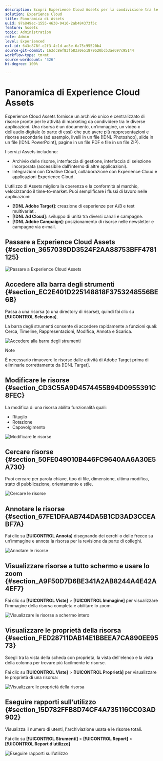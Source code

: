 ```yaml
---
description: Scopri Experience Cloud Assets per la condivisione tra le diverse applicazioni.
solution: Experience Cloud
title: Panoramica di Assets
uuid: 97a849ec-1555-4630-9416-2ab484373f5c
feature: Assets
topic: Administration
role: Admin
level: Experienced
exl-id: 643c878f-c2f3-4c1d-ae3e-6a75c95520b4
source-git-commit: 163dc8ef83fb83a0e51879520bcb3ae697c95144
workflow-type: tm+mt
source-wordcount: '326'
ht-degree: 100%

---
```


# Panoramica di Experience Cloud Assets

Experience Cloud Assets fornisce un archivio unico e centralizzato di risorse pronte per le attività di marketing da condividere tra le diverse applicazioni. Una risorsa è un documento, un’immagine, un video o dell’audio digitale (o parte di essi) che può avere più rappresentazioni e risorse secondarie (ad esempio, livelli in un file [!DNL Photoshop], slide in un file [!DNL PowerPoint], pagine in un file PDF e file in un file ZIP).

I servizi Assets includono:

* Archivio delle risorse, interfaccia di gestione, interfaccia di selezione incorporata (accessibile dall’interno di altre applicazioni).
* Integrazioni con Creative Cloud, collaborazione con Experience Cloud e applicazioni Experience Cloud.

L’utilizzo di Assets migliora la coerenza e la conformità al marchio, velocizzando il time-to-market. Puoi semplificare i flussi di lavoro nelle applicazioni:

* **[!DNL Adobe Target]**: creazione di esperienze per A/B e test multivariati.
* **[!DNL Ad Cloud]**: sviluppo di unità tra diversi canali e campagne.
* **[!DNL Adobe Campaign]**: posizionamento di risorse nelle newsletter e campagne via e-mail.


## Passare a Experience Cloud Assets {#section_3657039DD3524F2AA88753BFF4781125}

![Passare a Experience Cloud Assets](../../assets/asset-nav.png)

## Accedere alla barra degli strumenti {#section_EC2E401D225148818F3753248556BE6B}

Passa a una risorsa (o una directory di risorse), quindi fai clic su **[!UICONTROL Seleziona]**.

La barra degli strumenti consente di accedere rapidamente a funzioni quali: Cerca, Timeline, Rappresentazioni, Modifica, Annota e Scarica.

![Accedere alla barra degli strumenti](../../assets/asset-tools.png)

>[!NOTE]
>
>È necessario rimuovere le risorse dalle attività di Adobe Target prima di eliminarle correttamente da [!DNL Target].

## Modificare le risorse {#section_CD3C55A9D4574455B94D0955391C8FEC}

La modifica di una risorsa abilita funzionalità quali:

* Ritaglio
* Rotazione
* Capovolgimento

![Modificare le risorse](../../assets/asset-edit.png)

## Cercare risorse {#section_50FE049010B446FC9640AA6A30E5A730}

Puoi cercare per parola chiave, tipo di file, dimensione, ultima modifica, stato di pubblicazione, orientamento e stile.

![Cercare le risorse](../../assets/asset-search.png)

## Annotare le risorse {#section_67FE1DFAAB744DA5B1CD3AD3CCEABF7A}

Fai clic su **[!UICONTROL Annota]** disegnando dei cerchi o delle frecce su un’immagine e annota la risorsa per la revisione da parte di colleghi.

![Annotare le risorse](../../assets/assets-annotate.png)

## Visualizzare risorse a tutto schermo e usare lo zoom {#section_A9F50D7D6BE341A2AB8244A4E42A4EF7}

Fai clic su **[!UICONTROL Viste]** > **[!UICONTROL Immagine]** per visualizzare l’immagine della risorsa completa e abilitare lo zoom.

![Visualizzare le risorse a schermo intero](../../assets/asset-zoom.png)

## Visualizzare le proprietà della risorsa {#section_FED28711DAB14E1BBEEA7CA890EE9573}

Scegli tra la vista della scheda con proprietà, la vista dell&#39;elenco e la vista della colonna per trovare più facilmente le risorse.

Fai clic su **[!UICONTROL Viste]** > **[!UICONTROL Proprietà]** per visualizzare le proprietà di una risorsa:

![Visualizzare le proprietà della risorsa](../../assets/asset-properties.png)

## Eseguire rapporti sull’utilizzo {#section_15D782FFB8D74CF4A735116CC03AD902}

Visualizza il numero di utenti, l&#39;archiviazione usata e le risorse totali.

Fai clic su **[!UICONTROL Strumenti]** > **[!UICONTROL Report]** > **[!UICONTROL Report d’utilizzo]**

![Eseguire rapporti sull’utilizzo](../../assets/assets-usage-report.png)
